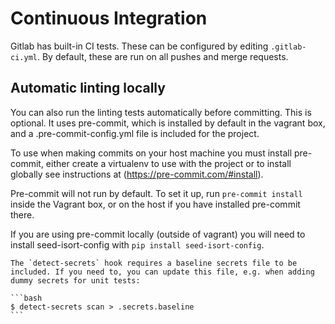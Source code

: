 # Continuous Integration

Gitlab has built-in CI tests. These can be configured by editing `.gitlab-ci.yml`. By default, these are run on all pushes and merge requests.

## Automatic linting locally

You can also run the linting tests automatically before committing. This is optional. It uses pre-commit, which is installed by default in the vagrant box, and a .pre-commit-config.yml file is included for the project.

To use when making commits on your host machine you must install pre-commit, either create a virtualenv to use with the project or to install globally see instructions at (https://pre-commit.com/#install).

Pre-commit will not run by default. To set it up, run `pre-commit install` inside the Vagrant box, or on the host if you have installed pre-commit there.

If you are using pre-commit locally (outside of vagrant) you will need to install seed-isort-config with `pip install seed-isort-config`.

    The `detect-secrets` hook requires a baseline secrets file to be included. If you need to, you can update this file, e.g. when adding dummy secrets for unit tests:

    ```bash
    $ detect-secrets scan > .secrets.baseline
    ```
